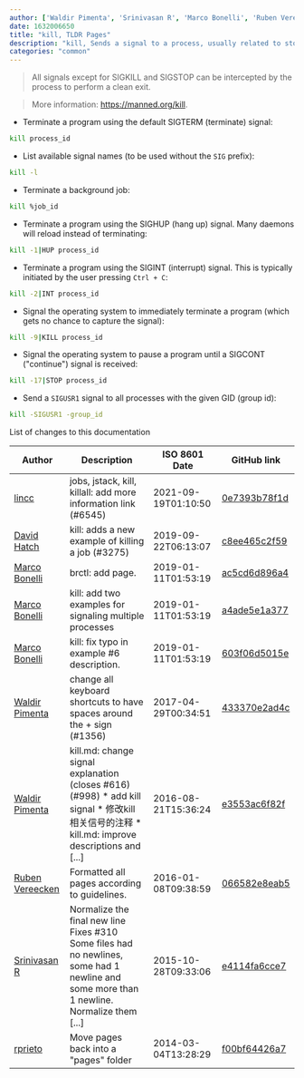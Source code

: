```yaml
---
author: ['Waldir Pimenta', 'Srinivasan R', 'Marco Bonelli', 'Ruben Vereecken', 'David Hatch', 'lincc', 'rprieto']
date: 1632006650
title: "kill, TLDR Pages"
description: "kill, Sends a signal to a process, usually related to stopping the process."
categories: "common"
---
```

> All signals except for SIGKILL and SIGSTOP can be intercepted by the process to perform a clean exit.

> More information: <https://manned.org/kill>.

- Terminate a program using the default SIGTERM (terminate) signal:

```bash
kill process_id
```

- List available signal names (to be used without the `SIG` prefix):

```bash
kill -l
```

- Terminate a background job:

```bash
kill %job_id
```

- Terminate a program using the SIGHUP (hang up) signal. Many daemons will reload instead of terminating:

```bash
kill -1|HUP process_id
```

- Terminate a program using the SIGINT (interrupt) signal. This is typically initiated by the user pressing `Ctrl + C`:

```bash
kill -2|INT process_id
```

- Signal the operating system to immediately terminate a program (which gets no chance to capture the signal):

```bash
kill -9|KILL process_id
```

- Signal the operating system to pause a program until a SIGCONT ("continue") signal is received:

```bash
kill -17|STOP process_id
```

- Send a `SIGUSR1` signal to all processes with the given GID (group id):

```bash
kill -SIGUSR1 -group_id
```
List of changes to this documentation


Author | Description | ISO 8601 Date | GitHub link
------|-----|-----|-----
[lincc](mailto:46962923+blueskyson@users.noreply.github.com) | jobs, jstack, kill, killall: add more information link (#6545) | 2021-09-19T01:10:50 | [0e7393b78f1d](https://github.com/tldr-pages/tldr/commit/0e7393b78f1db36b5dfb377b3062c6b551a69e58)
[David Hatch](mailto:3mail48@gmail.com) | kill: adds a new example of killing a job (#3275) | 2019-09-22T06:13:07 | [c8ee465c2f59](https://github.com/tldr-pages/tldr/commit/c8ee465c2f596558ef61e3d82b69826b36a5fc1b)
[Marco Bonelli](mailto:mb5.marcob@gmail.com) | brctl: add page. | 2019-01-11T01:53:19 | [ac5cd6d896a4](https://github.com/tldr-pages/tldr/commit/ac5cd6d896a449f8ea6144c932d610781e373877)
[Marco Bonelli](mailto:mb5.marcob@gmail.com) | kill: add two examples for signaling multiple processes | 2019-01-11T01:53:19 | [a4ade5e1a377](https://github.com/tldr-pages/tldr/commit/a4ade5e1a3778682ae268f589cbb1a3e720f39bd)
[Marco Bonelli](mailto:mb5.marcob@gmail.com) | kill: fix typo in example #6 description. | 2019-01-11T01:53:19 | [603f06d5015e](https://github.com/tldr-pages/tldr/commit/603f06d5015ee5bb59ca2680cfa717ee90144d9c)
[Waldir Pimenta](mailto:waldyrious@gmail.com) | change all keyboard shortcuts to have spaces around the + sign (#1356) | 2017-04-29T00:34:51 | [433370e2ad4c](https://github.com/tldr-pages/tldr/commit/433370e2ad4c946240af47231397315eb803695f)
[Waldir Pimenta](mailto:waldyrious@gmail.com) | kill.md: change signal explanation (closes #616) (#998) * add kill signal * 修改kill相关信号的注释 * kill.md: improve descriptions and [...] | 2016-08-21T15:36:24 | [e3553ac6f82f](https://github.com/tldr-pages/tldr/commit/e3553ac6f82fa106cf1a394a5a613948efb968be)
[Ruben Vereecken](mailto:rubenvereecken@gmail.com) | Formatted all pages according to guidelines. | 2016-01-08T09:38:59 | [066582e8eab5](https://github.com/tldr-pages/tldr/commit/066582e8eab57bce9861cc8d379e158d61f1cc95)
[Srinivasan R](mailto:srinivasanr@gmail.com) | Normalize the final new line Fixes #310 Some files had no newlines, some had 1 newline and some more than 1 newline. Normalize them [...] | 2015-10-28T09:33:06 | [e4114fa6cce7](https://github.com/tldr-pages/tldr/commit/e4114fa6cce7339425809afef817b06e872d7ca7)
[rprieto](mailto:choicesmade@gmail.com) | Move pages back into a "pages" folder | 2014-03-04T13:28:29 | [f00bf64426a7](https://github.com/tldr-pages/tldr/commit/f00bf64426a792ee3aac792f9c0aec3f8b1eaa7d)


